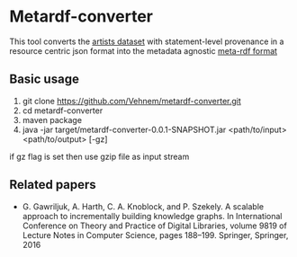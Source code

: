 # Metardf-converter

This tool converts the [artists dataset](https://bitbucket.org/GlebGawriljuk/aifb-isi-knowledgegraphconstruction/src/160d080404f3097b5f267ce61197643bc299a449/KG_final.json.gz?at=master&fileviewer=file-view-default) with  statement-level provenance in a resource centric json format into the metadata agnostic [meta-rdf format](https://github.com/AKSW/meta-rdf)

## Basic usage

1. git clone https://github.com/Vehnem/metardf-converter.git
1. cd metardf-converter 
1. maven package
1. java -jar target/metardf-converter-0.0.1-SNAPSHOT.jar <path/to/input> <path/to/output> [-gz]

if gz flag is set then use gzip file as input stream

##  Related papers

* G. Gawriljuk, A. Harth, C. A. Knoblock, and P. Szekely. A scalable approach to incrementally building knowledge graphs. In International Conference on Theory and Practice of Digital Libraries, volume 9819 of Lecture Notes in Computer Science, pages 188–199. Springer, Springer, 2016

